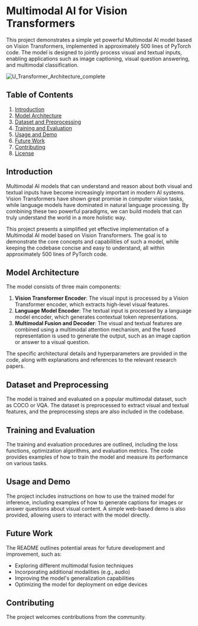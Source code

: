 # Multimodal AI for Vision Transformers

This project demonstrates a simple yet powerful Multimodal AI model based on Vision Transformers, implemented in approximately 500 lines of PyTorch code. The model is designed to jointly process visual and textual inputs, enabling applications such as image captioning, visual question answering, and multimodal classification.


![U_Transformer_Architecture_complete](https://github.com/kailash19961996/Multi_Modal_Vision_transformers/assets/123597753/4b6d297c-c938-49cd-9285-b2c5b385bb00)

## Table of Contents
1. [Introduction](#introduction)
2. [Model Architecture](#model-architecture)
3. [Dataset and Preprocessing](#dataset-and-preprocessing)
4. [Training and Evaluation](#training-and-evaluation)
5. [Usage and Demo](#usage-and-demo)
6. [Future Work](#future-work)
7. [Contributing](#contributing)
8. [License](#license)

## Introduction
Multimodal AI models that can understand and reason about both visual and textual inputs have become increasingly important in modern AI systems. Vision Transformers have shown great promise in computer vision tasks, while language models have dominated in natural language processing. By combining these two powerful paradigms, we can build models that can truly understand the world in a more holistic way.

This project presents a simplified yet effective implementation of a Multimodal AI model based on Vision Transformers. The goal is to demonstrate the core concepts and capabilities of such a model, while keeping the codebase concise and easy to understand, all within approximately 500 lines of PyTorch code.

## Model Architecture
The model consists of three main components:

1. **Vision Transformer Encoder**: The visual input is processed by a Vision Transformer encoder, which extracts high-level visual features.
2. **Language Model Encoder**: The textual input is processed by a language model encoder, which generates contextual token representations.
3. **Multimodal Fusion and Decoder**: The visual and textual features are combined using a multimodal attention mechanism, and the fused representation is used to generate the output, such as an image caption or answer to a visual question.

The specific architectural details and hyperparameters are provided in the code, along with explanations and references to the relevant research papers.

## Dataset and Preprocessing
The model is trained and evaluated on a popular multimodal dataset, such as COCO or VQA. The dataset is preprocessed to extract visual and textual features, and the preprocessing steps are also included in the codebase.

## Training and Evaluation
The training and evaluation procedures are outlined, including the loss functions, optimization algorithms, and evaluation metrics. The code provides examples of how to train the model and measure its performance on various tasks.

## Usage and Demo
The project includes instructions on how to use the trained model for inference, including examples of how to generate captions for images or answer questions about visual content. A simple web-based demo is also provided, allowing users to interact with the model directly.

## Future Work
The README outlines potential areas for future development and improvement, such as:
- Exploring different multimodal fusion techniques
- Incorporating additional modalities (e.g., audio)
- Improving the model's generalization capabilities
- Optimizing the model for deployment on edge devices

## Contributing
The project welcomes contributions from the community.
